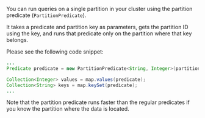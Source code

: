 You can run queries on a single partition in your cluster using the partition predicate (`PartitionPredicate`). 

It takes a predicate and partition key as parameters, gets the partition ID using the key, and  runs that predicate only on the partition where that key belongs.

Please see the following code snippet:

```java
...
Predicate predicate = new PartitionPredicate<String, Integer>(partitionKey, TruePredicate.INSTANCE);

Collection<Integer> values = map.values(predicate);
Collection<String> keys = map.keySet(predicate);
...
```

Note that the partition predicate runs faster than the regular predicates if you know the partition where the data is located.